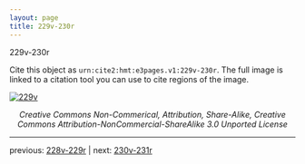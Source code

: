 ```yaml
---
layout: page
title: 229v-230r
---
```


229v-230r

Cite this object as `urn:cite2:hmt:e3pages.v1:229v-230r`.  The full image is linked to a citation tool you can use to cite regions of the image.

[![229v](http://www.homermultitext.org/iipsrv?IIIF=/project/homer/pyramidal/deepzoom/hmt/e3bifolio/v1/E3_229v_230r.tif/full/800,/0/default.jpg)](http://www.homermultitext.org/ict2/?urn=urn:cite2:hmt:e3bifolio.v1:E3_229v_230r) 

<p style="text-align: center; font-style: italic;">Creative Commons Non-Commerical, Attribution, Share-Alike, Creative Commons Attribution-NonCommercial-ShareAlike 3.0 Unported License</p>

---

previous: [228v-229r](../228v-229r/) | next: [230v-231r](../230v-231r/)